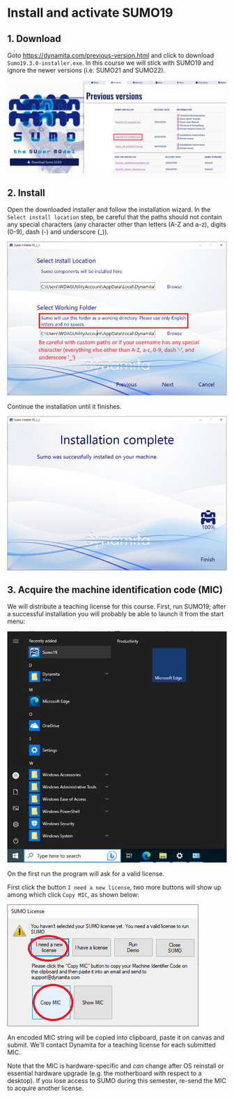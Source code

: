 # Install and activate SUMO19

## 1. Download

Goto https://dynamita.com/previous-version.html and click to download `Sumo19.3.0-installer.exe`.
In this course we will stick with SUMO19 and ignore the newer versions (i.e. SUMO21 and SUMO22).

![](assets/download.png)

## 2. Install

Open the downloaded installer and follow the installation wizard.
In the `Select install location` step, be careful that the paths should not contain any special characters (any character other than letters (A-Z and a-z), digits (0-9), dash (-) and underscore (_)).

![](assets/install_path.png)

Continue the installation until it finishes.

![](assets/install_complete.png)

## 3. Acquire the machine identification code (MIC)

We will distribute a teaching license for this course.
First, run SUMO19; after a successful installation you will probably be able to launch it from the start menu:

![](assets/run_from_start_menu.png)

On the first run the program will ask for a valid license.

First click the button `I need a new license`, two more buttons will show up among which click `Copy MIC`, as shown below:

![](assets/copy_mic.png)

An encoded MIC string will be copied into clipboard, paste it on canvas and submit. We'll contact Dynamita for a teaching license for each submitted MIC.

Note that the MIC is hardware-specific and *can* change after OS reinstall or essential hardware upgrade (e.g. the motherboard with respect to a desktop).
If you lose access to SUMO during this semester, re-send the MIC to acquire another license.